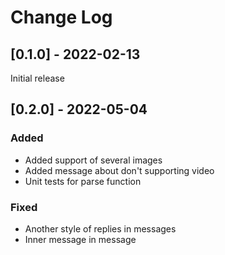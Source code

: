 # Change Log

## [0.1.0] - 2022-02-13

Initial release


## [0.2.0] - 2022-05-04

### Added
- Added support of several images
- Added message about don't supporting video
- Unit tests for parse function

### Fixed
- Another style of replies in messages
- Inner message in message
